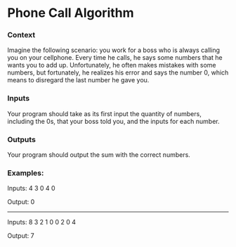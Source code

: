 # Phone Call Algorithm

### Context
Imagine the following scenario: you work for a boss who is always calling you on your cellphone. Every time he calls, he says some numbers that he wants you to add up. Unfortunately, he often makes mistakes with some numbers, but fortunately, he realizes his error and says the number 0, which means to disregard the last number he gave you.

### Inputs

Your program should take as its first input the quantity of numbers, including the 0s, that your boss told you, and the inputs for each number.

### Outputs

Your program should output the sum with the correct numbers.

### Examples:

Inputs:
4
3
0
4
0

Output:
0

---

Inputs:
8
3
2
1
0
0
2
0
4

Output:
7
